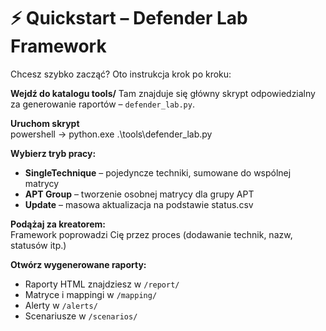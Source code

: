  # ⚡ Quickstart – Defender Lab Framework
 
 Chcesz szybko zacząć? Oto instrukcja krok po kroku:
 
**Wejdź do katalogu tools/**
   Tam znajduje się główny skrypt odpowiedzialny za generowanie raportów –
   `defender_lab.py`.
 
 **Uruchom skrypt**  
    powershell -> python.exe .\tools\defender_lab.py
 
 **Wybierz tryb pracy:**
 - **SingleTechnique** – pojedyncze techniki, sumowane do wspólnej matrycy
 - **APT Group** – tworzenie osobnej matrycy dla grupy APT
 - **Update** – masowa aktualizacja na podstawie status.csv
 
 **Podążaj za kreatorem:**  
 Framework poprowadzi Cię przez proces (dodawanie technik, nazw, statusów itp.)
 
 **Otwórz wygenerowane raporty:**
 - Raporty HTML znajdziesz w `/report/`
 - Matryce i mappingi w `/mapping/`
 - Alerty w `/alerts/`
 - Scenariusze w `/scenarios/`

